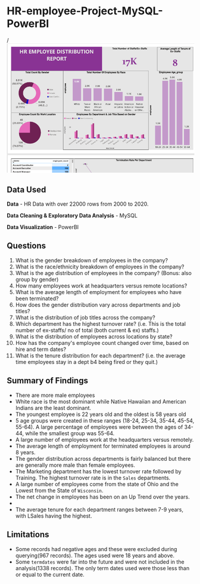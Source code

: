 # HR-employee-Project-MySQL-PowerBI
/![HR-Report ](https://raw.githubusercontent.com/ikuesiri/HR-employee-Project-MySQL-PowerBI/4876c5bcb5b4cb74a948ff525af386bb9749865c/HR-report.PNG)

## Data Used

**Data** - HR Data with over 22000 rows from 2000 to 2020.

**Data Cleaning & Exploratory Data Analysis** - MySQL 

**Data Visualization** - PowerBI

## Questions

1. What is the gender breakdown of employees in the company?
2. What is the race/ethnicity breakdown of employees in the company?
3. What is the age distribution of employees in the company? (Bonus: also group by gender)
4. How many employees work at headquarters versus remote locations?
5. What is the average length of employment for employees who have been terminated?
6. How does the gender distribution vary across departments and job titles?
7. What is the distribution of job titles across the company?
8. Which department has the highest turnover rate? (i.e. This is the total number of ex-staffs/ no of total (both current & ex) staffs.)
9. What is the distribution of employees across locations by state?
10. How has the company's employee count changed over time, based on hire and term dates?
11. What is the tenure distribution for each department? (i.e. the average time employees stay in a dept b4 being fired or they quit.)

## Summary of Findings
 - There are more male employees
 - White race is the most dominant while Native Hawaiian and American Indians are the least dominant.
 - The youngest employee is 22 years old and the oldest is 58 years old
 - 5 age groups were created in these ranges (18-24, 25-34, 35-44, 45-54, 55-64). A large percentage of employees were between the ages of 34-44, while the smallest group was 55-64.
 - A large number of employees work at the headquarters versus remotely.
 - The average length of employment for terminated employees is around 8 years.
 - The gender distribution across departments is fairly balanced but there are generally more male than female employees.
 - The Marketing department has the lowest turnover rate followed by Training. The highest turnover rate is  in the `Sales` departments.
 - A large number of employees come from the state of Ohio and the Lowest from the State of `Wisconsin`.
 - The net change in employees has been on an Up Trend over the years.
 - 
- The average tenure for each department ranges between 7-9 years, with LSales having the highest.

## Limitations

- Some records had negative ages and these were excluded during querying(967 records). The ages used were 18 years and above.
- Some `termdates` were far into the future and were not included in the analysis(1338 records). The only term dates used were those less than or equal to the current date.
